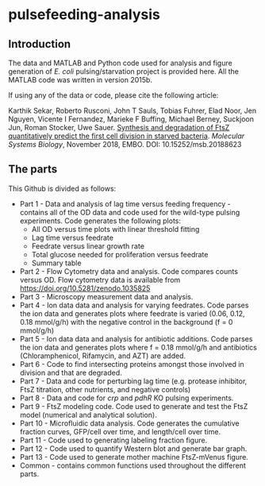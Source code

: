 # pulsefeeding-analysis

## Introduction

The data and MATLAB and Python code used for analysis and figure generation of *E. coli* pulsing/starvation project is provided here. All the MATLAB code was written in version 2015b.

If using any of the data or code, please cite the following article:

Karthik Sekar, Roberto Rusconi, John T Sauls, Tobias Fuhrer, Elad Noor, Jen Nguyen, Vicente I Fernandez, Marieke F Buffing, Michael Berney, Suckjoon Jun, Roman Stocker, Uwe Sauer. [Synthesis and degradation of FtsZ quantitatively predict the first cell division in starved bacteria](http://msb.embopress.org/content/14/11/e8623). *Molecular Systems Biology*, November 2018, EMBO. DOI: 10.15252/msb.20188623



## The parts
This Github is divided as follows:
* Part 1 - Data and analysis of lag time versus feeding frequency - contains all of the OD data and code used for the wild-type pulsing experiments. Code generates the following plots:
  * All OD versus time plots with linear threshold fitting
  * Lag time versus feedrate
  * Feedrate versus linear growth rate
  * Total glucose needed for proliferation versus feedrate
  * Summary table
* Part 2 - Flow Cytometry data and analysis. Code compares counts versus OD. Flow cytometry data is available from https://doi.org/10.5281/zenodo.1035825
* Part 3 - Microscopy measurement data and analysis.
* Part 4 - Ion data data and analysis for varying feedrates. Code parses the ion data and generates plots where feedrate is varied (0.06, 0.12, 0.18 mmol/g/h) with the negative control in the background (f = 0 mmol/g/h)
* Part 5 - Ion data data and analysis for antibiotic additions. Code parses the ion data and generates plots where f = 0.18 mmol/g/h and antibiotics (Chloramphenicol, Rifamycin, and AZT) are added.
* Part 6 - Code to find intersecting proteins amongst those involved in division and that are degraded.
* Part 7 - Data and code for perturbing lag time (e.g. protease inhibitor, FtsZ titration, other nutrients, and negative controls)
* Part 8 - Data and code for *crp* and *pdhR* KO pulsing experiments.
* Part 9 - FtsZ modeling code. Code used to generate and test the FtsZ model (numerical and analytical solution).
* Part 10 - Microfluidic data analysis. Code generates the cumulative fraction curves, GFP/cell over time, and length/cell over time.
* Part 11 - Code used to generating labeling fraction figure.
* Part 12 - Code used to quantify Western blot and generate bar graph.
* Part 13 - Code used to generate mother machine FtsZ-mVenus figure.
* Common - contains common functions used throughout the different parts.
